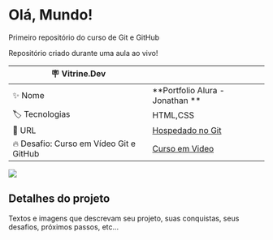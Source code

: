 # Olá, Mundo!

Primeiro repositório do curso de Git e GitHub

Repositório criado durante uma aula ao vivo!

| :placard: Vitrine.Dev |     |
| -------------  | --- |
| :sparkles: Nome        | **Portfolio Alura - Jonathan **
| :label: Tecnologias | HTML,CSS
| :rocket: URL         | [Hospedado no Git](https://jonathanmesquita.github.io/projeto-git-hub_01/)
| :fire: Desafio: Curso em Vídeo Git e GitHub | [Curso em Video ](https://github.com/gustavoguanabara/git-github)

<!-- Inserir imagem com a #vitrinedev ao final do link -->
![](X)

## Detalhes do projeto


Textos e imagens que descrevam seu projeto, suas conquistas, seus desafios, próximos passos, etc...

